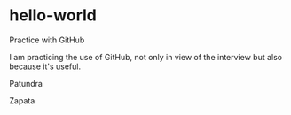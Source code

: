 # hello-world
Practice with GitHub

I am practicing the use of GitHub, not only in view of the interview but also because it's useful.

Patundra

Zapata
